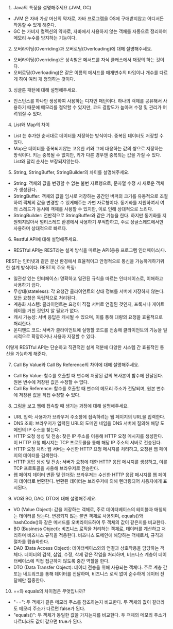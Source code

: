 1. Java의 특징을 설명해주세요.(JVM, GC)
- JVM 은 자바 가상 머신의 약자로, 자바 프로그램을 OS에 구애받지않고 어디서든 작동할 수 있게 해준다.
- GC 는 가비지 컬렉션의 약자로, 자바에서 사용하지 않는 객체를 자동으로 정리하여 메모리 누수를 방지하는 기능이다.



2. 오버라이딩(Overriding)과 오버로딩(Overloading)에 대해 설명해주세요.
- 오버라이딩(Overriding)은 상속받은 메서드를 자식 클래스에서 재정의 하는 것이다.
- 오버로딩(Overloading)은 같은 이름의 메서드를 매개변수의 타입이나 개수를 다르게 하여 여러 개 정의하는 것이다.



3. 싱글톤 패턴에 대해 설명해주세요.
- 인스턴스를 하나만 생성하여 사용하는 디자인 패턴이다. 하나의 객체를 공유해서 사용하기 때문에 메모리를 절약할 수 있지만, 코드 결합도가 높아져 수정 및 관리가 어려워질 수 있다.



4. List와 Map의 차이
- List 는 추가한 순서대로 데이터를 저장하는 방식이다. 중복된 데이터도 저장할 수 있다.
- Map은 데이터를 중복되지않는 고유한 키와 그에 대응하는 값의 쌍으로 저장하는 방식이다. 키는 중복될 수 없지만, 키가 다른 경우엔 중복되는 값을 가질 수 있다. List와 달리 순서는 보장되지않는다.



5. String, StringBuffer, StringBuilder의 차이를 설명해주세요.
- String: 객체의 값을 변경할 수 없는 불변 자료형으로, 문자열 수정 시 새로운 객체가 생성된다.
- StringBuffer: 객체의 값을 임시로 저장하는 공간인 버퍼의 크기를 유동적으로 조절하여 객체의 값을 변경할 수 있게해주는 가변 자료형이다. 동기화를 지원하여서 여러 스레드가 동시에 객체를 사용할 수 있지만, 이로 인해 상대적으로 느리다.
- StringBuilder: 전반적으로 StringBuffer와 같은 기능을 한다. 하지만 동기화를 지원되지않아서 멀티스레드 환경에서 사용하기 부적합하고, 주로 싱글스레드에서만 사용하며 상대적으로 빠르다.



6. Restful API에 대해 설명해주세요.
- RESTful API는 REST라는 설계 방식을 따르는 API(응용 프로그램 인터페이스)다. 

REST는 인터넷과 같은 분산 환경에서 효율적이고 안정적으로 통신을 가능하게하기위한 설계 방식이다.
REST의 주요 특징:
- 일관성 있는 인터페이스: 명확하고 일관된 규칙을 따르는 인터페이스로, 이해하고 사용하기 쉽다.
- 무상태(stateless): 각 요청간 클라이언트의 상태 정보를 서버에 저장하지 않는다. 모든 요청은 독립적으로 처리된다.
- 계층화 시스템: 클라이언트는 요청이 직접 서버로 연결된 것인지, 프록시나 게이트웨이를 거친 것인지 알 필요가 없다.
- 캐시 가능성: 서버 응답은 캐시될 수 있으며, 이를 통해 대량의 요청을 효율적으로 처리한다.
- 온디맨드 코드: 서버가 클라이언트에 실행할 코드를 전송해 클라이언트의 기능을 일시적으로 확장하거나 사용자 지정할 수 있다.

이렇게 RESTful API는 단순하고 직관적인 설계 덕분에 다양한 시스템 간 효율적인 통신을 가능하게 해준다.



7. Call By Value와 Call By Reference의 차이에 대해 설명해주세요.
- Call By Value: 함수를 호출할 때 변수에 저장된 값의 복사본이 함수에 전달된다. 원본 변수에 저장된 값은 수정할 수 없다.
- Call By Reference: 함수를 호출할 때 변수의 메모리 주소가 전달되며, 원본 변수에 저장된 값을 직접 수정할 수 있다.



8. 그림을 보고 웹에 접속할 때 생기는 과정에 대해 설명해주세요.
- URL 입력: 사용자가 브라우저 주소창에 접속하려는 웹 페이지의 URL을 입력한다.
- DNS 조회: 브라우저가 입력된 URL의 도메인 네임을 DNS 서버에 질의해 해당 도메인의 IP 주소를 찾는다.
- HTTP 요청 생성 및 전송: 찾은 IP 주소를 이용해 HTTP 요청 메시지를 생성한다. 이 HTTP 요청 메시지는 TCP 프로토콜을 통해 해당 IP 주소의 서버로 전송된다.
- HTTP 요청 처리: 웹 서버는 수신한 HTTP 요청 메시지를 처리하고, 요청된 웹 페이지의 데이터를 검색한다.
- HTTP 응답 생성 및 전송: 서버가 요청에 대한 HTTP 응답 메시지를 생성하고, 이를 TCP 프로토콜을 사용해 브라우저로 전송한다.
- 웹 페이지 데이터 변환 및 렌더링: 브라우저는 수신한 HTTP 응답 메시지를 웹 페이지 데이터로 변환한다. 변환된 데이터는 브라우저에 의해 렌더링되어 사용자에게 표시된다.



9. VO와 BO, DAO, DTO에 대해 설명해주세요.
- VO (Value Object): 값을 저장하는 객체로, 주로 데이터베이스의 테이블과 매칭되는 데이터를 담는다. 변경되지 않는 불변 객체로 사용되며, equals()와 hashCode()와 같은 메서드를 오버라이드하여 두 객체의 값이 같은지를 비교한다.
- BO (Business Object): 비즈니스 로직을 처리하는 객체로, 데이터를 계산하고 처리하며 비즈니스 규칙을 적용한다. 비즈니스 도메인에 해당하는 객체로서, 규칙과 절차를 캡슐화한다.
- DAO (Data Access Object): 데이터베이스와의 연결과 상호작용을 담당하는 객체다. 데이터의 검색, 삽입, 수정, 삭제 같은 작업을 처리하며, 비즈니스 계층이 데이터베이스에 직접 접근하지 않도록 중간 역할을 한다.
- DTO (Data Transfer Object): 데이터 전송을 위해 사용되는 객체다. 주로 계층 간 또는 네트워크를 통해 데이터를 전달하며, 비즈니스 로직 없이 순수하게 데이터 전달에만 집중한다.



10. ==와 equals의 차이점은 무엇입니까?
- "==": 두 객체가 같은 메모리 주소를 참조하는지 비교한다. 두 객체의 값이 같더라도 메모리 주소가 다르면 false가 된다.
- "equals()": 두 객체가 동일한 값을 가지는지를 비교한다. 두 객체의 메모리 주소가 다르더라도 값이 같으면 true가 된다.

